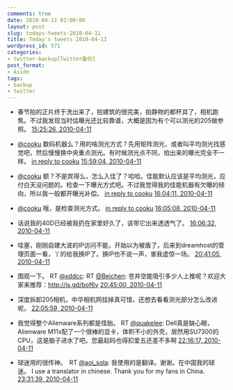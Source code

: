 ```yaml
---
comments: true
date: 2010-04-11 01:00:00
layout: post
slug: todays-tweets-2010-04-11
title: Today's tweets 2010-04-11
wordpress_id: 571
categories:
- twitter-backup[Twitter备份]
post_format:
- Aside
tags:
- backup
- twitter
---
```





  * 春节拍的正片终于洗出来了，拍建筑的很完美，拍静物的都杯具了，相机跑焦。不过我发现当时估曝光还比较靠谱，大概是因为有个可以测光的205做参照。 [15:25:26, 2010-04-11](http://twitter.com/gfrog/statuses/11980280833)





  * [@cooku](http://twitter.com/cooku) 数码机器么？用的啥测光方式？先用矩阵测光，或者叫平均测光找感觉吧，然后慢慢换中央重点测光。有时候测光点不同，拍出来的曝光完全不一样。 [in reply to cooku](http://twitter.com/cooku/statuses/11980519011) [15:59:04, 2010-04-11](http://twitter.com/gfrog/statuses/11981229916)





  * [@cooku](http://twitter.com/cooku) 额？不是宾得么，怎么入佳了？哈哈。佳能默认应该是平均测光，应付白天没问题的。检查一下曝光方式吧。不过我觉得我的佳能机器有欠曝的倾向，所以我一般都开曝光补偿。 [in reply to cooku](http://twitter.com/cooku/statuses/11981267317) [16:04:11, 2010-04-11](http://twitter.com/gfrog/statuses/11981381344)





  * [@cooku](http://twitter.com/cooku) 哦，是检查测光方式。 [in reply to cooku](http://twitter.com/cooku/statuses/11981267317) [16:05:08, 2010-04-11](http://twitter.com/gfrog/statuses/11981408240)





  * 话说我的40D已经被我扔在家里好久了，该带它出来透透气了。 [16:06:32, 2010-04-11](http://twitter.com/gfrog/statuses/11981447856)





  * 哇塞，刚刚自建大波的IP访问不能，开始以为被盾了，后来到dreamhost的管理页面一看，丫的给我换IP了。换IP也不说一声，害我虚惊一场。 [20:41:05, 2010-04-11](http://twitter.com/gfrog/statuses/11989030410)





  * 围观一下。 RT [@xddcc](http://twitter.com/xddcc): RT [@Beichen](http://twitter.com/Beichen): 苍井空能吸引多少人上推呢？欢迎大家来推荐：http://is.gd/bof6v [20:45:00, 2010-04-11](http://twitter.com/gfrog/statuses/11989160681)





  * 深度拆卸205相机，中华相机网挂掉真可惜，还想去看看测光部分怎么改进呢。 [22:05:59, 2010-04-11](http://twitter.com/gfrog/statuses/11992187723)





  * 我觉得整个Alienware系列都是怪胎。 RT [@quakelee](http://twitter.com/quakelee): Dell真是缺心眼，Alienware M11x配了一个很棒的显卡，体积不小的外壳，居然用SU7300的CPU，这是脑子进水了吧。您最起码也得扣爱五还差不多啊 [22:16:17, 2010-04-11](http://twitter.com/gfrog/statuses/11992616054)





  * 球迷用的很传神。　RT [@aoi_sola](http://twitter.com/aoi_sola): 我使用的是翻译。谢谢。在中国我的球迷。
I use a translator in chinese. Thank you for my fans in China. [23:31:39, 2010-04-11](http://twitter.com/gfrog/statuses/11995954620)




